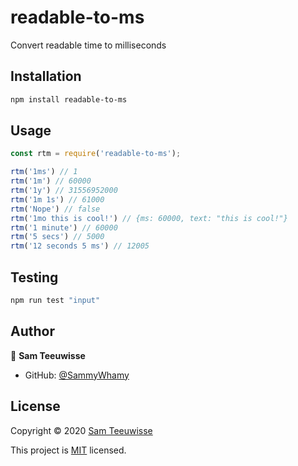 # readable-to-ms
Convert readable time to milliseconds

## Installation

```sh
npm install readable-to-ms
```

## Usage

```javascript
const rtm = require('readable-to-ms');

rtm('1ms') // 1
rtm('1m') // 60000
rtm('1y') // 31556952000
rtm('1m 1s') // 61000 
rtm('Nope') // false 
rtm('1mo this is cool!') // {ms: 60000, text: "this is cool!"} 
rtm('1 minute') // 60000 
rtm('5 secs') // 5000 
rtm('12 seconds 5 ms') // 12005
```

## Testing

```sh
npm run test "input"
```

## Author

👤 **Sam Teeuwisse**
* GitHub: [@SammyWhamy](https://github.com/SammyWhamy)

## License

Copyright © 2020 [Sam Teeuwisse](https://github.com/SammyWhamy)

This project is [MIT](https://github.com/SammyWhamy/readable-to-ms/blob/main/LICENSE) licensed.